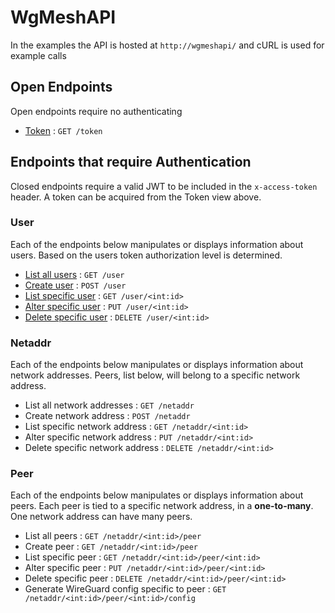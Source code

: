 # WgMeshAPI
In the examples the API is hosted at `http://wgmeshapi/` and cURL is used for example calls

## Open Endpoints
Open endpoints require no authenticating
 - [Token](token.md) : `GET /token`

## Endpoints that require Authentication
Closed endpoints require a valid JWT to be included in the `x-access-token` header. A token can be acquired from the Token view above.

### User
Each of the endpoints below manipulates or displays information about users. Based on the users token authorization level is determined.
- [List all users](user/get.md) : `GET /user`
- [Create user](user/post.md) : `POST /user`
- [List specific user](user/id/get.md) : `GET /user/<int:id>`
- [Alter specific user](user/id/put.md) : `PUT /user/<int:id>`
- [Delete specific user](user/id/delete.md) : `DELETE /user/<int:id>`

### Netaddr
Each of the endpoints below manipulates or displays information about network addresses. Peers, list below, will belong to a specific network address.
- List all network addresses : `GET /netaddr`
- Create network address : `POST /netaddr`
- List specific network address : `GET /netaddr/<int:id>`
- Alter specific network address : `PUT /netaddr/<int:id>`
- Delete specific network address : `DELETE /netaddr/<int:id>`

### Peer
Each of the endpoints below manipulates or displays information about peers. Each peer is tied to a specific network address, in a **one-to-many**. One network address can have many peers.
- List all peers : `GET /netaddr/<int:id>/peer`
- Create peer : `GET /netaddr/<int:id>/peer`
- List specific peer : `GET /netaddr/<int:id>/peer/<int:id>`
- Alter specific peer : `PUT /netaddr/<int:id>/peer/<int:id>`
- Delete specific peer : `DELETE /netaddr/<int:id>/peer/<int:id>`
- Generate WireGuard config specific to peer : `GET /netaddr/<int:id>/peer/<int:id>/config`
